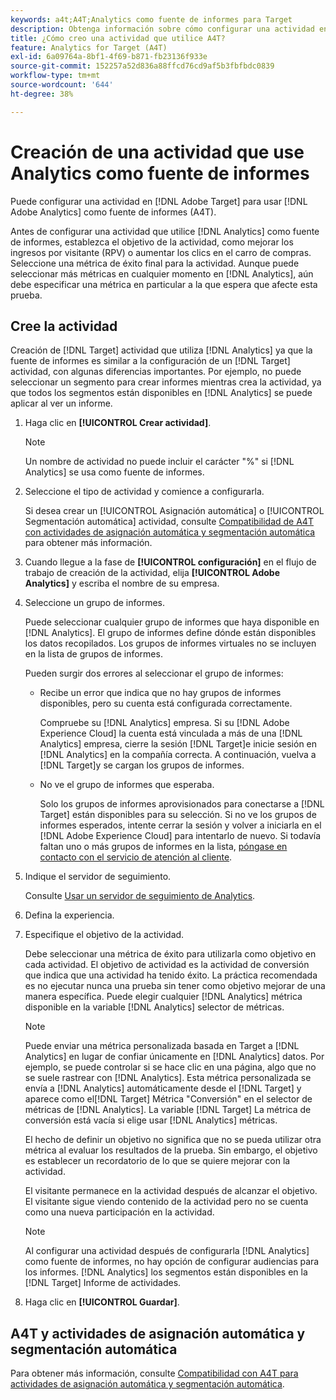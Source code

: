 ```yaml
---
keywords: a4t;A4T;Analytics como fuente de informes para Target
description: Obtenga información sobre cómo configurar una actividad en Adobe [!DNL Target] que utiliza Adobe Analytics como fuente de informes (A4T).
title: ¿Cómo creo una actividad que utilice A4T?
feature: Analytics for Target (A4T)
exl-id: 6a09764a-8bf1-4f69-b871-fb23136f933e
source-git-commit: 152257a52d836a88ffcd76cd9af5b3fbfbdc0839
workflow-type: tm+mt
source-wordcount: '644'
ht-degree: 38%

---
```


# Creación de una actividad que use Analytics como fuente de informes

Puede configurar una actividad en [!DNL Adobe Target] para usar [!DNL Adobe Analytics] como fuente de informes (A4T).

Antes de configurar una actividad que utilice [!DNL Analytics] como fuente de informes, establezca el objetivo de la actividad, como mejorar los ingresos por visitante (RPV) o aumentar los clics en el carro de compras. Seleccione una métrica de éxito final para la actividad. Aunque puede seleccionar más métricas en cualquier momento en [!DNL Analytics], aún debe especificar una métrica en particular a la que espera que afecte esta prueba.

## Cree la actividad

Creación de [!DNL Target] actividad que utiliza [!DNL Analytics] ya que la fuente de informes es similar a la configuración de un [!DNL Target] actividad, con algunas diferencias importantes. Por ejemplo, no puede seleccionar un segmento para crear informes mientras crea la actividad, ya que todos los segmentos están disponibles en [!DNL Analytics] se puede aplicar al ver un informe.

1. Haga clic en **[!UICONTROL Crear actividad]**.

   >[!NOTE]
   >
   >Un nombre de actividad no puede incluir el carácter &quot;%&quot; si [!DNL Analytics] se usa como fuente de informes.

1. Seleccione el tipo de actividad y comience a configurarla.

   Si desea crear un [!UICONTROL Asignación automática] o [!UICONTROL Segmentación automática] actividad, consulte [Compatibilidad de A4T con actividades de asignación automática y segmentación automática](/help/main/c-integrating-target-with-mac/a4t/a4t-at-aa.md) para obtener más información.

1. Cuando llegue a la fase de **[!UICONTROL configuración]** en el flujo de trabajo de creación de la actividad, elija **[!UICONTROL Adobe Analytics]** y escriba el nombre de su empresa.
1. Seleccione un grupo de informes.

   Puede seleccionar cualquier grupo de informes que haya disponible en [!DNL Analytics]. El grupo de informes define dónde están disponibles los datos recopilados. Los grupos de informes virtuales no se incluyen en la lista de grupos de informes.

   Pueden surgir dos errores al seleccionar el grupo de informes:

   * Recibe un error que indica que no hay grupos de informes disponibles, pero su cuenta está configurada correctamente.

      Compruebe su [!DNL Analytics] empresa. Si su [!DNL Adobe Experience Cloud] la cuenta está vinculada a más de una [!DNL Analytics] empresa, cierre la sesión [!DNL Target]e inicie sesión en [!DNL Analytics] en la compañía correcta. A continuación, vuelva a [!DNL Target]y se cargan los grupos de informes.

   * No ve el grupo de informes que esperaba.

      Solo los grupos de informes aprovisionados para conectarse a [!DNL Target] están disponibles para su selección. Si no ve los grupos de informes esperados, intente cerrar la sesión y volver a iniciarla en el [!DNL Adobe Experience Cloud] para intentarlo de nuevo.
   Si todavía faltan uno o más grupos de informes en la lista, [póngase en contacto con el servicio de atención al cliente](/help/main/cmp-resources-and-contact-information.md#reference_ACA3391A00EF467B87930A450050077C).

1. Indique el servidor de seguimiento.

   Consulte [Usar un servidor de seguimiento de Analytics](/help/main/c-integrating-target-with-mac/a4t/analytics-tracking-server.md#task_72077BA7E93C4A65A715A18F32228823).

1. Defina la experiencia.
1. Especifique el objetivo de la actividad.

   Debe seleccionar una métrica de éxito para utilizarla como objetivo en cada actividad. El objetivo de actividad es la actividad de conversión que indica que una actividad ha tenido éxito. La práctica recomendada es no ejecutar nunca una prueba sin tener como objetivo mejorar de una manera específica. Puede elegir cualquier [!DNL Analytics] métrica disponible en la variable [!DNL Analytics] selector de métricas.

   >[!NOTE]
   >
   >Puede enviar una métrica personalizada basada en Target a [!DNL Analytics] en lugar de confiar únicamente en [!DNL Analytics] datos. Por ejemplo, se puede controlar si se hace clic en una página, algo que no se suele rastrear con [!DNL Analytics]. Esta métrica personalizada se envía a [!DNL Analytics] automáticamente desde el [!DNL Target] y aparece como el[!DNL Target] Métrica &quot;Conversión&quot; en el selector de métricas de [!DNL Analytics]. La variable [!DNL Target] La métrica de conversión está vacía si elige usar [!DNL Analytics] métricas.

   El hecho de definir un objetivo no significa que no se pueda utilizar otra métrica al evaluar los resultados de la prueba. Sin embargo, el objetivo es establecer un recordatorio de lo que se quiere mejorar con la actividad.

   El visitante permanece en la actividad después de alcanzar el objetivo. El visitante sigue viendo contenido de la actividad pero no se cuenta como una nueva participación en la actividad.

   >[!NOTE]
   >
   >Al configurar una actividad después de configurarla [!DNL Analytics] como fuente de informes, no hay opción de configurar audiencias para los informes. [!DNL Analytics] los segmentos están disponibles en la [!DNL Target] Informe de actividades.

1. Haga clic en **[!UICONTROL Guardar]**.

## A4T y actividades de asignación automática y segmentación automática

Para obtener más información, consulte [Compatibilidad con A4T para actividades de asignación automática y segmentación automática](/help/main/c-integrating-target-with-mac/a4t/a4t-at-aa.md).

